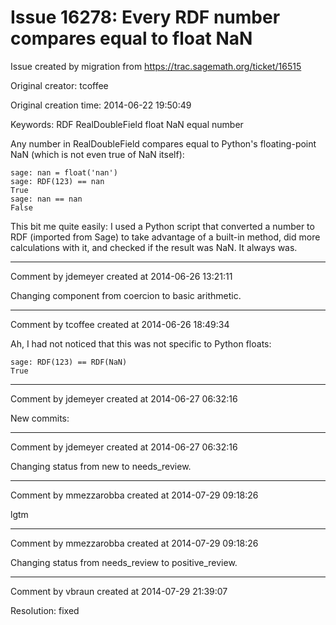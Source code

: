 # Issue 16278: Every RDF number compares equal to float NaN

Issue created by migration from https://trac.sagemath.org/ticket/16515

Original creator: tcoffee

Original creation time: 2014-06-22 19:50:49

Keywords: RDF RealDoubleField float NaN equal number

Any number in RealDoubleField compares equal to Python's floating-point NaN (which is not even true of NaN itself):


```
sage: nan = float('nan')
sage: RDF(123) == nan
True
sage: nan == nan
False
```


This bit me quite easily: I used a Python script that converted a number to RDF (imported from Sage) to take advantage of a built-in method, did more calculations with it, and checked if the result was NaN. It always was.


---

Comment by jdemeyer created at 2014-06-26 13:21:11

Changing component from coercion to basic arithmetic.


---

Comment by tcoffee created at 2014-06-26 18:49:34

Ah, I had not noticed that this was not specific to Python floats:


```
sage: RDF(123) == RDF(NaN)
True
```



---

Comment by jdemeyer created at 2014-06-27 06:32:16

New commits:


---

Comment by jdemeyer created at 2014-06-27 06:32:16

Changing status from new to needs_review.


---

Comment by mmezzarobba created at 2014-07-29 09:18:26

lgtm


---

Comment by mmezzarobba created at 2014-07-29 09:18:26

Changing status from needs_review to positive_review.


---

Comment by vbraun created at 2014-07-29 21:39:07

Resolution: fixed
